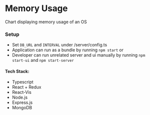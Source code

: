 # Memory Usage
Chart displaying memory usage of an OS

### Setup
* Set `DB_URL` and `INTERVAL` under /server/config.ts
* Application can run as a bundle by running `npm start` or
* Developer can run unrelated server and ui manually by running `npm start-ui` and `npm start-server`

#### Tech Stack:
  - Typescript
  - React + Redux
  - React-Vis
  - Node.js
  - Express.js
  - MongoDB
